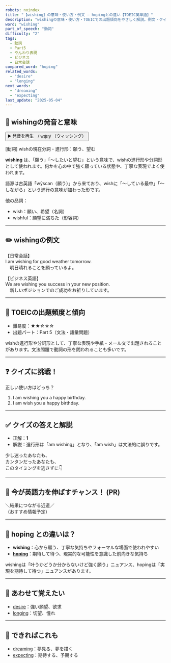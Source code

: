 ```yaml
---
robots: noindex
title: "【wishing】の意味・使い方・例文 ― hopingとの違い【TOEIC英単語】"
description: "wishingの意味・使い方・TOEICでの出題傾向をやさしく解説。例文・クイズ付きでhopingとの違いもわかりやすく学べます。"
word: "wishing"
part_of_speech: "動詞"
difficulty: "2"
tags:
  - 動詞
  - Part5
  - やんわり表現
  - ビジネス
  - 日常会話
compared_word: "hoping"
related_words:
  - "desire"
  - "longing"
next_words:
  - "dreaming"
  - "expecting"
last_update: "2025-05-04"
---
```


## 🔰 wishingの発音と意味

<button class="play-audio" onclick="playTTS('wishing')">
  <span class="play-audio-main">
    ▶️ 発音を再生　/ˈwɪʃɪŋ/
  </span>
  <span class="play-audio-sub">
    （ウィッシング）
  </span>
</button>

[動詞] wishの現在分詞・進行形：願う、望む

**wishing** は、「願う」「～したいと望む」という意味で、wishの進行形や分詞形として使われます。何かを心の中で強く願っている状態や、丁寧な表現でよく使われます。

語源は古英語「wȳscan（願う）」から来ており、wishに「～している最中」「～しながら」という進行の意味が加わった形です。

他の品詞：  
- wish：願い、希望（名詞）
- wishful：願望に満ちた（形容詞）

---

## ✏️ wishingの例文

【日常会話】  
I am wishing for good weather tomorrow.  
　明日晴れることを願っているよ。

【ビジネス英語】  
We are wishing you success in your new position.  
　新しいポジションでのご成功をお祈りしています。

---

## 🎯 TOEICの出題頻度と傾向

- 難易度：★★☆☆☆
- 出題パート：Part 5（文法・語彙問題）

wishの進行形や分詞形として、丁寧な表現や手紙・メール文で出題されることがあります。文法問題で動詞の形を問われることも多いです。

---

## ❓ クイズに挑戦！

正しい使い方はどっち？

1. I am wishing you a happy birthday.  
2. I am wish you a happy birthday.

---

## ✅ クイズの答えと解説

- 正解：**1**
- 解説：進行形は「am wishing」となり、「am wish」は文法的に誤りです。

少し迷ったあなたも、  
カンタンだったあなたも、  
このタイミングを逃さずに👇️

---

## 🚀 今が英語力を伸ばすチャンス！ (PR)

<div class="info-center">
＼結果につながる近道／<br>  
（おすすめ情報予定）
</div>

---

## 🤔  hoping との違いは？

- **wishing**：心から願う、丁寧な気持ちやフォーマルな場面で使われやすい
- **[hoping](/hoping)**：期待して待つ、現実的な可能性を意識した前向きな気持ち

wishingは「叶うかどうか分からないけど強く願う」ニュアンス、hopingは「実現を期待して待つ」ニュアンスがあります。

---

## 🧩 あわせて覚えたい

- [desire](/desire)：強い願望、欲求
- [longing](/longing)：切望、憧れ

---

## 📖 できればこれも

- [dreaming](/dreaming)：夢見る、夢を描く
- [expecting](/expecting)：期待する、予期する

<!-- cvid: aid09_bid32 -->
